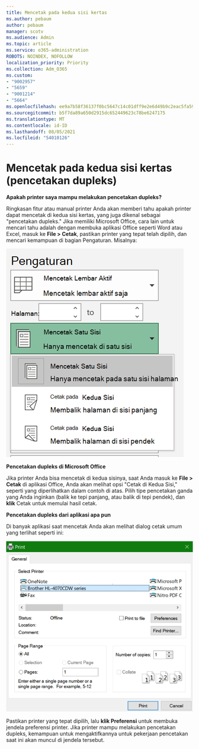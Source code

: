 ```yaml
---
title: Mencetak pada kedua sisi kertas
ms.author: pebaum
author: pebaum
manager: scotv
ms.audience: Admin
ms.topic: article
ms.service: o365-administration
ROBOTS: NOINDEX, NOFOLLOW
localization_priority: Priority
ms.collection: Adm_O365
ms.custom:
- "9002957"
- "5659"
- "9001214"
- "5664"
ms.openlocfilehash: ee9a7b58f36137f0bc5647c14c01dff9e2e6d49b9c2eac5fa5996c258fbafbb7
ms.sourcegitcommit: b5f7da89a650d2915dc652449623c78be6247175
ms.translationtype: MT
ms.contentlocale: id-ID
ms.lasthandoff: 08/05/2021
ms.locfileid: "54010126"
---
```

# <a name="printing-on-both-sides-of-paper-duplex-printing"></a>Mencetak pada kedua sisi kertas (pencetakan dupleks)

**Apakah printer saya mampu melakukan pencetakan dupleks?**

Ringkasan fitur atau manual printer Anda akan memberi tahu apakah printer dapat mencetak di kedua sisi kertas, yang juga dikenal sebagai "pencetakan dupleks." Jika memiliki Microsoft Office, cara lain untuk mencari tahu adalah dengan membuka aplikasi Office seperti Word atau Excel, masuk ke **File > Cetak**, pastikan printer yang tepat telah dipilih, dan mencari kemampuan di bagian Pengaturan. Misalnya: 

![Pengaturan printer](media/print-settings.png)

**Pencetakan dupleks di Microsoft Office**

Jika printer Anda bisa mencetak di kedua sisinya, saat Anda masuk ke **File > Cetak** di aplikasi Office, Anda akan melihat opsi "Cetak di Kedua Sisi," seperti yang diperlihatkan dalam contoh di atas.  Pilih tipe pencetakan ganda yang Anda inginkan (balik ke tepi panjang, atau balik di tepi pendek), dan **klik** Cetak untuk memulai hasil cetak.

**Pencetakan dupleks dari aplikasi apa pun**

Di banyak aplikasi saat mencetak Anda akan melihat dialog cetak umum yang terlihat seperti ini: 

![Dialog Cetak](media/print-dialog.png)

Pastikan printer yang tepat dipilih, lalu **klik Preferensi** untuk membuka jendela preferensi printer. Jika printer mampu melakukan pencetakan dupleks, kemampuan untuk mengaktifkannya untuk pekerjaan pencetakan saat ini akan muncul di jendela tersebut.
